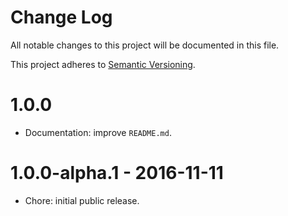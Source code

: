 # Change Log

All notable changes to this project will be documented in this file.

This project adheres to [Semantic Versioning](http://semver.org/).

# 1.0.0

- Documentation: improve `README.md`.

# 1.0.0-alpha.1 - 2016-11-11

- Chore: initial public release.
